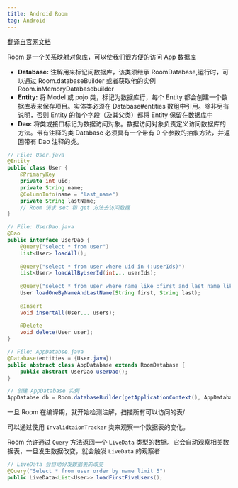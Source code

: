 ```yaml
---
title: Android Room
tag: Android
---
```


[翻译自官网文档](https://developer.android.com/reference/android/arch/persistence/room/package-summary?hl=zh-cn)



Room 是一个关系映射对象库，可以使我们很方便的访问 App 数据库

* **Database:** 注解用来标记问数据库，该类须继承 RoomDatabase,运行时，可以通过 Room.databaseBuilder 或者获取他的实例 Room.inMemoryDatabasebuilder
* **Entity:** 将 Model 或 pojo 类，标记为数据库行，每个 Entity 都会创建一个数据库表来保存项目。实体类必须在 Database#entities  数组中引用。除非另有说明，否则 Entity 的每个字段（及其父类）都将 Entity 保留在数据库中
* **Dao:** 将类或接口标记为数据访问对象。数据访问对象负责定义访问数据库的方法。带有注释的类 Database 必须具有一个带有 0 个参数的抽象方法，并返回带有 Dao 注释的类。



``` java
// File: User.java
@Entity
public class User {
    @PrimaryKey
    private int uid;
    private String name;
    @ColumnInfo(name = "last_name")
    private String lastName;
    // Room 请求 set 和 get 方法去访问数据
}

// File: UserDao.java
@Dao
public interface UserDao {
    @Query("select * from user") 
    List<User> loadAll();
    
    @Query("select * from user where uid in (:userIds)")
    List<User> loadAllByUserId(int... userIds);
    
    @Query("select * from user where name like :first and last_name like :last limit 1")
    User loadOneByNameAndLastName(String first, String last);
    
    @Insert
    void insertAll(User... users);
    
    @Delete
    void delete(User user);
}

// File: AppDatabse.java
@Database(entities = {User.java})
public abstract class AppDatabase extends RoomDatabase {
    public abstract UserDao userDao();
}

// 创建 AppDatabase 实例
AppDatabse db = Room.databaseBuilder(getApplicationContext(), AppDatabase.class, "database_name").build();
```

一旦 Room 在编译期，就开始检测注解，扫描所有可以访问的表/

可以通过使用 `InvalidtaionTracker` 类来观察一个数据表的变化。

Room 允许通过 `Query`  方法返回一个 `LiveData` 类型的数据。它会自动观察相关数据表，一旦发生数据改变，就会触发 `LiveData` 的观察者



```java
// LiveData 会自动分发数据表的改变
@Query("Select * from user order by name limit 5") 
public LiveData<List<User>> loadFirstFiveUsers();
```

